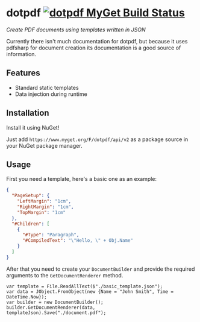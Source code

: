 # dotpdf [![dotpdf MyGet Build Status](https://www.myget.org/BuildSource/Badge/dotpdf?identifier=0cccd0c6-a15d-4650-9fd8-a11ce5a61875)](https://www.myget.org/)
*Create PDF documents using templates written in JSON*

Currently there isn't much documentation for dotpdf, but because it uses pdfsharp for document creation its documentation is a good source of information.

## Features
* Standard static templates
* Data injection during runtime

## Installation

Install it using NuGet!

Just add `https://www.myget.org/F/dotpdf/api/v2` as a package source in your NuGet package manager.

## Usage
First you need a template, here's a basic one as an example:
```JSON
{
  "PageSetup": {
    "LeftMargin": "1cm",
    "RightMargin": "1cm",
    "TopMargin": "1cm"
  },
  "#Children": [
    {
      "#Type": "Paragraph",
      "#CompiledText": "\"Hello, \" + Obj.Name"
    }
  ]
}
```
After that you need to create your `DocumentBuilder` and provide the required arguments to the `GetDocumentRenderer` method.
```CSharp
var template = File.ReadAllText($"./basic_template.json");
var data = JObject.FromObject(new {Name = "John Smith", Time = DateTime.Now});
var builder = new DocumentBuilder();
builder.GetDocumentRenderer(data, templateJson).Save("./document.pdf");
```